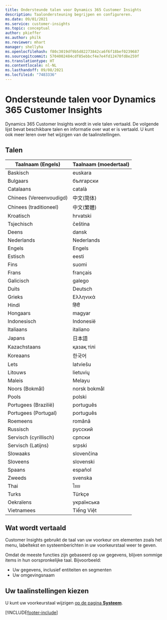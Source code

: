 ```yaml
---
title: Ondersteunde talen voor Dynamics 365 Customer Insights
description: Taalondersteuning begrijpen en configureren.
ms.date: 09/01/2021
ms.service: customer-insights
ms.topic: conceptual
author: pkieffer
ms.author: philk
ms.reviewer: mhart
manager: shellyha
ms.openlocfilehash: f80c3019df9b5d82273842ca6f6f18bef0239687
ms.sourcegitcommit: 5704002484cdf85ebbcf4e7e4fd12470fd8e259f
ms.translationtype: HT
ms.contentlocale: nl-NL
ms.lasthandoff: 09/08/2021
ms.locfileid: "7483336"
---
```

# <a name="supported-languages-for-dynamics-365-customer-insights"></a>Ondersteunde talen voor Dynamics 365 Customer Insights

Dynamics 365 Customer Insights wordt in vele talen vertaald. De volgende lijst bevat beschikbare talen en informatie over wat er is vertaald. U kunt ook meer leren over het wijzigen van de taalinstellingen. 

## <a name="languages"></a>Talen

| Taalnaam (Engels)|  Taalnaam (moedertaal) |
| ------------- | ------------- |
| Baskisch | euskara |
| Bulgaars | български |
| Catalaans | català |
| Chinees (Vereenvoudigd) | 中文(简体) |
| Chinees (traditioneel) | 中文(繁體) |
| Kroatisch | hrvatski |
| Tsjechisch | čeština |
| Deens | dansk |
| Nederlands | Nederlands |
| Engels | Engels |
| Estisch | eesti |
| Fins | suomi |
| Frans | français |
| Galicisch | galego |
| Duits | Deutsch |
| Grieks | Ελληνικά |
| Hindi | हिंदी |
| Hongaars | magyar |
| Indonesisch | Indonesië |
| Italiaans | italiano |
| Japans | 日本語 |
| Kazachstaans | қазақ тілі |
| Koreaans | 한국어 |
| Lets | latviešu |
| Litouws | lietuvių |
| Maleis | Melayu |
| Noors (Bokmål) | norsk bokmål |
| Pools | polski |
| Portugees (Brazilië) | português |
| Portugees (Portugal) | português |
| Roemeens | română |
| Russisch | pусский |
| Servisch (cyrillisch) | српски |
| Servisch (Latijns) | srpski |
| Slowaaks | slovenčina |
| Sloveens | slovenski |
| Spaans | español |
| Zweeds | svenska |
| Thai | ไทย |
| Turks | Türkçe |
| Oekraïens | українська |
| Vietnamees | Tiếng Việt |

## <a name="whats-translated"></a>Wat wordt vertaald

Customer Insights gebruikt de taal van uw voorkeur om elementen zoals het menu, labeltekst en systeemberichten in uw voorkeurstaal weer te geven.

Omdat de meeste functies zijn gebaseerd op uw gegevens, blijven sommige items in hun oorspronkelijke taal. Bijvoorbeeld:

- Uw gegevens, inclusief entiteiten en segmenten
- Uw omgevingsnaam

## <a name="choose-your-language-settings"></a>Uw taalinstellingen kiezen  

U kunt uw voorkeurstaal wijzigen [op de pagina **Systeem**](system.md).


[!INCLUDE[footer-include](../includes/footer-banner.md)]